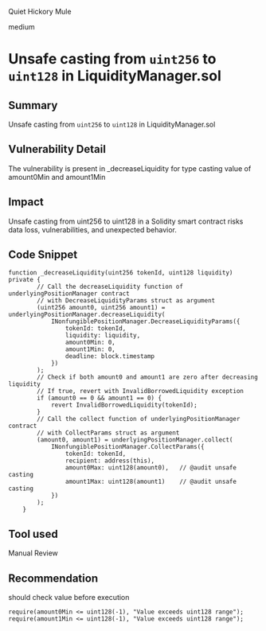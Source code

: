 Quiet Hickory Mule

medium

# Unsafe casting from `uint256` to `uint128` in LiquidityManager.sol
## Summary
Unsafe casting from `uint256` to `uint128` in LiquidityManager.sol

## Vulnerability Detail
The vulnerability is present in _decreaseLiquidity for  type casting value of amount0Min and amount1Min 

## Impact
Unsafe casting from uint256 to uint128 in a Solidity smart contract risks data loss, vulnerabilities, and unexpected behavior. 

## Code Snippet
```solidity
function _decreaseLiquidity(uint256 tokenId, uint128 liquidity) private {
        // Call the decreaseLiquidity function of underlyingPositionManager contract
        // with DecreaseLiquidityParams struct as argument
        (uint256 amount0, uint256 amount1) = underlyingPositionManager.decreaseLiquidity(
            INonfungiblePositionManager.DecreaseLiquidityParams({
                tokenId: tokenId,
                liquidity: liquidity,
                amount0Min: 0,
                amount1Min: 0,
                deadline: block.timestamp
            })
        );
        // Check if both amount0 and amount1 are zero after decreasing liquidity
        // If true, revert with InvalidBorrowedLiquidity exception
        if (amount0 == 0 && amount1 == 0) {
            revert InvalidBorrowedLiquidity(tokenId);
        }
        // Call the collect function of underlyingPositionManager contract
        // with CollectParams struct as argument
        (amount0, amount1) = underlyingPositionManager.collect(
            INonfungiblePositionManager.CollectParams({
                tokenId: tokenId,
                recipient: address(this),
                amount0Max: uint128(amount0),   // @audit unsafe casting
                amount1Max: uint128(amount1)    // @audit unsafe casting
            })
        );
    }
```

## Tool used
Manual Review

## Recommendation
should check value before execution
```solidity
require(amount0Min <= uint128(-1), "Value exceeds uint128 range");
require(amount1Min <= uint128(-1), "Value exceeds uint128 range");
```